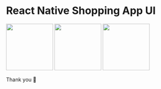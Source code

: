 # React Native Shopping App UI

<img src="screenshots/1.png" width="128"/>
<img src="screenshots/2.png" width="128"/>
<img src="screenshots/3.png" width="128"/>

Thank you 👐

